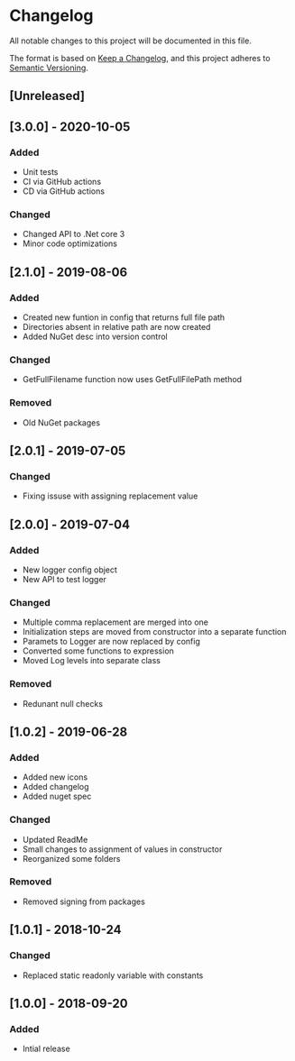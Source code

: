 # Changelog
All notable changes to this project will be documented in this file.

The format is based on [Keep a Changelog](https://keepachangelog.com/en/1.0.0/),
and this project adheres to [Semantic Versioning](https://semver.org/spec/v2.0.0.html).

## [Unreleased]

## [3.0.0] - 2020-10-05
### Added
 - Unit tests
 - CI via GitHub actions
 - CD via GitHub actions

### Changed
 - Changed API to .Net core 3
 - Minor code optimizations

## [2.1.0] - 2019-08-06
### Added
 - Created new funtion in config that returns full file path
 - Directories absent in relative path are now created
 - Added NuGet desc into version control

### Changed
 - GetFullFilename function now uses GetFullFilePath method

### Removed
 - Old NuGet packages

## [2.0.1] - 2019-07-05
### Changed
 - Fixing issuse with assigning replacement value

## [2.0.0] - 2019-07-04
### Added
 - New logger config object
 - New API to test logger

### Changed
 - Multiple comma replacement are merged into one
 - Initialization steps are moved from constructor into a separate function
 - Paramets to Logger are now replaced by config
 - Converted some functions to expression
 - Moved Log levels into separate class

### Removed
 - Redunant null checks

## [1.0.2] - 2019-06-28
### Added
 - Added new icons
 - Added changelog
 - Added nuget spec
### Changed
 - Updated ReadMe
 - Small changes to assignment of values in constructor
 - Reorganized some folders
### Removed
 - Removed signing from packages

## [1.0.1] - 2018-10-24
### Changed
 - Replaced static readonly variable with constants

## [1.0.0] - 2018-09-20
### Added
- Intial release